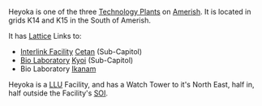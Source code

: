 Heyoka is one of the three [Technology
Plants](../locations/Technology_Plant.md) on [Amerish](../locations/Amerish.md).
It is located in grids K14 and K15 in the South of Amerish.

It has [Lattice](../terminology/Lattice.md) Links to:

- [Interlink Facility](../terminology/Interlink.md)
  [Cetan](Cetan.md) (Sub-Capitol)
- [Bio Laboratory](../locations/Bio_Laboratory.md) [Kyoi](Kyoi.md)
  (Sub-Capitol)
- Bio Laboratory [Ikanam](Ikanam.md)

Heyoka is a [LLU](../terminology/Lattice_Logic_Unit.md) Facility, and has a Watch Tower to
it's North East, half in, half outside the Facility's
[SOI](../locations/Sphere_of_Influence.md).

<!--[Category:Facilities](Category:Facilities.md)-->
